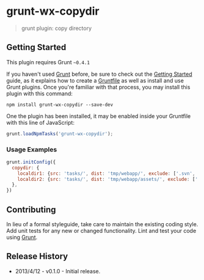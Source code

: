 # grunt-wx-copydir

> grunt plugin: copy directory

## Getting Started
This plugin requires Grunt `~0.4.1`

If you haven't used [Grunt](http://gruntjs.com/) before, be sure to check out the [Getting Started](http://gruntjs.com/getting-started) guide, as it explains how to create a [Gruntfile](http://gruntjs.com/sample-gruntfile) as well as install and use Grunt plugins. Once you're familiar with that process, you may install this plugin with this command:

```shell
npm install grunt-wx-copydir --save-dev
```

One the plugin has been installed, it may be enabled inside your Gruntfile with this line of JavaScript:

```js
grunt.loadNpmTasks('grunt-wx-copydir');
```


### Usage Examples

```js
grunt.initConfig({
  copydir: {
    localdir1: {src: 'tasks/', dist: 'tmp/webapp/', exclude: ['.svn', '.DS_Store']},
    localdir2: {src: 'tasks/', dist: 'tmp/webapp/assets/', exclude: ['.svn', '.DS_Store']}
  },
})
```

## Contributing
In lieu of a formal styleguide, take care to maintain the existing coding style. Add unit tests for any new or changed functionality. Lint and test your code using [Grunt](http://gruntjs.com/).

## Release History
* 2013/4/12 - v0.1.0 - Initial release.
